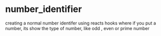 # number_identifier
creating a normal number identifer using reacts hooks where if you put a number, its show the type of number, like odd , even or prime number 
